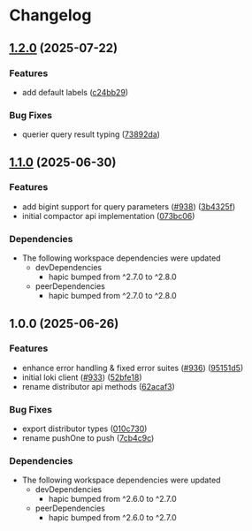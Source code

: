 # Changelog

## [1.2.0](https://github.com/tada5hi/hapic/compare/loki-v1.1.0...loki-v1.2.0) (2025-07-22)


### Features

* add default labels ([c24bb29](https://github.com/tada5hi/hapic/commit/c24bb29092fb31ec07696bd64f4ad4c3987ae64b))


### Bug Fixes

* querier query result typing ([73892da](https://github.com/tada5hi/hapic/commit/73892da3d5c7285f8f46e19b75d08364c5304c16))

## [1.1.0](https://github.com/tada5hi/hapic/compare/loki-v1.0.0...loki-v1.1.0) (2025-06-30)


### Features

* add bigint support for query parameters ([#938](https://github.com/tada5hi/hapic/issues/938)) ([3b4325f](https://github.com/tada5hi/hapic/commit/3b4325f0871326de87855405d3513dae766abd34))
* initial compactor api implementation ([073bc06](https://github.com/tada5hi/hapic/commit/073bc06b7b92b29a611cc62022cd89a3e1181893))


### Dependencies

* The following workspace dependencies were updated
  * devDependencies
    * hapic bumped from ^2.7.0 to ^2.8.0
  * peerDependencies
    * hapic bumped from ^2.7.0 to ^2.8.0

## 1.0.0 (2025-06-26)


### Features

* enhance error handling & fixed error suites ([#936](https://github.com/tada5hi/hapic/issues/936)) ([95151d5](https://github.com/tada5hi/hapic/commit/95151d5fcf749849ca80ec1838724c23ef690e54))
* initial loki client ([#933](https://github.com/tada5hi/hapic/issues/933)) ([52bfe18](https://github.com/tada5hi/hapic/commit/52bfe186c1547ef42f52f3e2c9ab69cacda1dc6c))
* rename distributor api methods ([62acaf3](https://github.com/tada5hi/hapic/commit/62acaf3abf3c18b1b72b4636d0e9950627f7a654))


### Bug Fixes

* export distributor types ([010c730](https://github.com/tada5hi/hapic/commit/010c73070968ba65e6d3b0e1468147c7080af4fb))
* rename pushOne to push ([7cb4c9c](https://github.com/tada5hi/hapic/commit/7cb4c9cc510ea8fee9debe942a8abe91c8826151))


### Dependencies

* The following workspace dependencies were updated
  * devDependencies
    * hapic bumped from ^2.6.0 to ^2.7.0
  * peerDependencies
    * hapic bumped from ^2.6.0 to ^2.7.0

